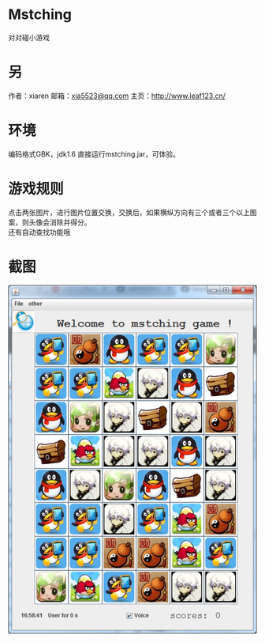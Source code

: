 # Mstching
对对碰小游戏

# 另

作者：xiaren
邮箱：xia5523@qq.com 
主页：http://www.leaf123.cn/

# 环境

编码格式GBK，jdk1.6
直接运行mstching.jar，可体验。


# 游戏规则
点击两张图片，进行图片位置交换，交换后，如果横纵方向有三个或者三个以上图案，则头像会消除并得分。<br/>
还有自动查找功能哦

# 截图

![](https://github.com/xia5523/Mstching/blob/master/screenshots/1.png)


